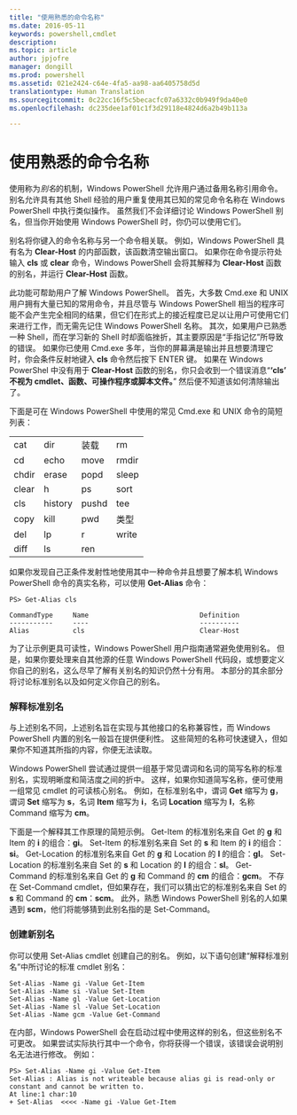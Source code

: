 ```yaml
---
title: "使用熟悉的命令名称"
ms.date: 2016-05-11
keywords: powershell,cmdlet
description: 
ms.topic: article
author: jpjofre
manager: dongill
ms.prod: powershell
ms.assetid: 021e2424-c64e-4fa5-aa98-aa6405758d5d
translationtype: Human Translation
ms.sourcegitcommit: 0c22cc16f5c5becacfc07a6332c0b949f9da40e0
ms.openlocfilehash: dc235dee1af01c1f3d29118e4824d6a2b49b113a

---
```


# <a name="using-familiar-command-names"></a>使用熟悉的命令名称
使用称为*别名*的机制，Windows PowerShell 允许用户通过备用名称引用命令。 别名允许具有其他 Shell 经验的用户重复使用其已知的常见命令名称在 Windows PowerShell 中执行类似操作。 虽然我们不会详细讨论 Windows PowerShell 别名，但当你开始使用 Windows PowerShell 时，你仍可以使用它们。

别名将你键入的命令名称与另一个命令相关联。 例如，Windows PowerShell 具有名为 **Clear-Host** 的内部函数，该函数清空输出窗口。 如果你在命令提示符处输入 **cls** 或 **clear** 命令，Windows PowerShell 会将其解释为 **Clear-Host** 函数的别名，并运行 **Clear-Host** 函数。

此功能可帮助用户了解 Windows PowerShell。 首先，大多数 Cmd.exe 和 UNIX 用户拥有大量已知的常用命令，并且尽管与 Windows PowerShell 相当的程序可能不会产生完全相同的结果，但它们在形式上的接近程度已足以让用户可使用它们来进行工作，而无需先记住 Windows PowerShell 名称。 其次，如果用户已熟悉一种 Shell，而在学习新的 Shell 时却面临挫折，其主要原因是“手指记忆”所导致的错误。 如果你已使用 Cmd.exe 多年，当你的屏幕满是输出并且想要清理它时，你会条件反射地键入 **cls** 命令然后按下 ENTER 键。 如果在 Windows PowerShel 中没有用于 **Clear-Host** 函数的别名，你只会收到一个错误消息“**‘cls’ 不视为 cmdlet、函数、可操作程序或脚本文件。**” 然后便不知道该如何清除输出了。

下面是可在 Windows PowerShell 中使用的常见 Cmd.exe 和 UNIX 命令的简短列表：

|||||
|-|-|-|-|
|cat|dir|装载|rm|
|cd|echo|move|rmdir|
|chdir|erase|popd|sleep|
|clear|h|ps|sort|
|cls|history|pushd|tee|
|copy|kill|pwd|类型|
|del|lp|r|write|
|diff|ls|ren||

如果你发现自己正条件发射性地使用其中一种命令并且想要了解本机 Windows PowerShell 命令的真实名称，可以使用 **Get-Alias** 命令：

```
PS> Get-Alias cls

CommandType     Name                            Definition
-----------     ----                            ----------
Alias           cls                             Clear-Host
```

为了让示例更具可读性，Windows PowerShell 用户指南通常避免使用别名。 但是，如果你要处理来自其他源的任意 Windows PowerShell 代码段，或想要定义你自己的别名，这么尽早了解有关别名的知识仍然十分有用。 本部分的其余部分将讨论标准别名以及如何定义你自己的别名。

### <a name="interpreting-standard-aliases"></a>解释标准别名
与上述别名不同，上述别名旨在实现与其他接口的名称兼容性，而 Windows PowerShell 内置的别名一般旨在提供便利性。 这些简短的名称可快速键入，但如果你不知道其所指的内容，你便无法读取。

Windows PowerShell 尝试通过提供一组基于常见谓词和名词的简写名称的标准别名，实现明晰度和简洁度之间的折中。 这样，如果你知道简写名称，便可使用一组常见 cmdlet 的可读核心别名。 例如，在标准别名中，谓词 **Get** 缩写为 **g**，谓词 **Set** 缩写为 **s**，名词 **Item** 缩写为 **i**，名词 **Location** 缩写为 **l**，名称 Command 缩写为 **cm**。

下面是一个解释其工作原理的简短示例。 Get-Item 的标准别名来自 Get 的 **g** 和 Item 的 **i** 的组合：**gi**。 Set-Item 的标准别名来自 Set 的 **s** 和 Item 的 **i** 的组合：**si**。 Get-Location 的标准别名来自 Get 的 **g** 和 Location 的 **l** 的组合：**gl**。 Set-Location 的标准别名来自 Set 的 **s** 和 Location 的 **l** 的组合：**sl**。 Get-Command 的标准别名来自 Get 的 **g** 和 Command 的 **cm** 的组合：**gcm**。 不存在 Set-Command cmdlet，但如果存在，我们可以猜出它的标准别名来自 Set 的 **s** 和 Command 的 **cm**：**scm**。 此外，熟悉 Windows PowerShell 别名的人如果遇到 **scm**，他们将能够猜到此别名指的是 Set-Command。

### <a name="creating-new-aliases"></a>创建新别名
你可以使用 Set-Alias cmdlet 创建自己的别名。 例如，以下语句创建“解释标准别名”中所讨论的标准 cmdlet 别名：

```
Set-Alias -Name gi -Value Get-Item
Set-Alias -Name si -Value Set-Item
Set-Alias -Name gl -Value Get-Location
Set-Alias -Name sl -Value Set-Location
Set-Alias -Name gcm -Value Get-Command
```

在内部，Windows PowerShell 会在启动过程中使用这样的别名，但这些别名不可更改。 如果尝试实际执行其中一个命令，你将获得一个错误，该错误会说明别名无法进行修改。 例如：

```
PS> Set-Alias -Name gi -Value Get-Item
Set-Alias : Alias is not writeable because alias gi is read-only or constant and cannot be written to.
At line:1 char:10
+ Set-Alias  <<<< -Name gi -Value Get-Item
```




<!--HONumber=Nov16_HO1-->


